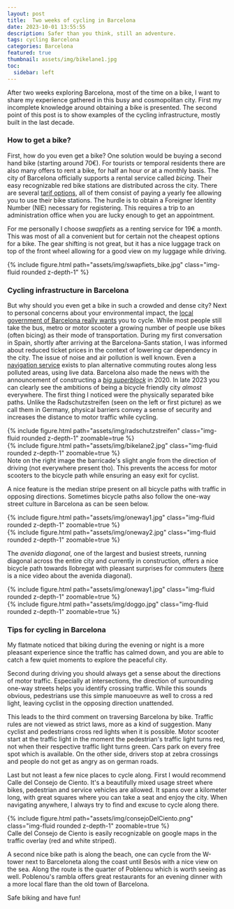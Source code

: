 ```yaml
---
layout: post
title:  Two weeks of cycling in Barcelona
date: 2023-10-01 13:55:55
description: Safer than you think, still an adventure.
tags: cycling Barcelona
categories: Barcelona
featured: true
thumbnail: assets/img/bikelane1.jpg
toc:
  sidebar: left
---
```


After two weeks exploring Barcelona, most of the time on a bike, I want to share my experience gathered in this busy and cosmopolitan city. First my incomplete knowledge around obtaining a bike is presented. The second point of this post is to show examples of the cycling infrastructure, mostly built in the last decade.


### How to get a bike?

First, how do you even get a bike? 
One solution would be buying a second hand bike (starting around 70€).
For tourists or temporal residents there are also many offers to rent a bike, for half an hour or at a monthly basis.
The city of Barcelona officially supports a rental service called *bicing*. Their easy recognizable red bike stations are distributed across the city.
There are several [tarif options](https://www.bicing.barcelona/es/tarifas), all of them consist of paying a yearly fee allowing you to use their bike stations.
The hurdle is to obtain a Foreigner Identity Number (NIE) necessary for registering.
This requires a trip to an administration office when you are lucky enough to get an appointment.


For me personally I choose _swapfiets_ as a renting service for 19€ a month. 
This was most of all a convenient but for certain not the cheapest options for a bike. 
The gear shifting is not great, but it has a nice luggage track on top of the front wheel allowing for a good view on my luggage while driving.


{% include figure.html path="assets/img/swapfiets_bike.jpg" class="img-fluid rounded z-depth-1" %}



### Cycling infrastructure in Barcelona

But why should you even get a bike in such a crowded and dense city?
Next to personal concerns about your environmental impact, the [local government of Barcelona really wants](http://canvidhabits.amb.cat/ca/contaminacio/#1473764844025-9dec8fe2-1808) you to cycle. 
While most people still take the bus, metro or motor scooter a growing number of people use bikes (often bicing) as their mode of transportation.
During my first conversation in Spain, shortly after arriving at the Barcelona-Sants station, I was informed about reduced ticket prices in the context of lowering car dependency in the city.
The issue of noise and air pollution is well known. 
Even a [navigation service](https://airemetropolita.amb.cat/) exists to plan alternative commuting routes along less polluted areas, using live data.
Barcelona also made the news with the announcement of constructing a [*big superblock*](https://www.barcelona.cat/infobarcelona/en/tema/urban-planning-and-infrastructures/turning-barcelona-into-a-big-superblock_1005852.html) in 2020.
In late 2023 you can clearly see the ambitions of being a bicycle friendly city *almost* everywhere.
The first thing I noticed were the physically separated bike paths.
Unlike the Radschutzstreifen (seen on the left or first picture) as we call them in Germany, physical barriers convey a sense of security and increases the distance to motor traffic while cycling. 
<div class="row mt-3">
    <div class="col-sm mt-3 mt-md-0">
        {% include figure.html path="assets/img/radschutzstreifen" class="img-fluid rounded z-depth-1" zoomable=true %}
    </div>
    <div class="col-sm mt-3 mt-md-0">
        {% include figure.html path="assets/img/bikelane2.jpg" class="img-fluid rounded z-depth-1" zoomable=true %}
    </div>
</div>
<div class="caption">
  Note on the right image the barricade's slight angle from the direction of driving (not everywhere present tho). This prevents the access for motor scooters to the bicycle path while ensuring an easy exit for cyclist.
</div>

A nice feature is the median stripe present on all bicycle paths with traffic in opposing directions.
Sometimes bicycle paths also follow the one-way street culture in Barcelona as can be seen below.
<div class="row mt-3">
    <div class="col-sm mt-3 mt-md-0">
        {% include figure.html path="assets/img/oneway1.jpg" class="img-fluid rounded z-depth-1" zoomable=true %}
    </div>
    <div class="col-sm mt-3 mt-md-0">
        {% include figure.html path="assets/img/oneway2.jpg" class="img-fluid rounded z-depth-1" zoomable=true %}
    </div>
</div>

The *avenida diagonal*, one of the largest and busiest streets, running diagonal across the entire city and currently in construction, offers a nice bicycle path towards llobregat with pleasant surprises for commuters ([here](https://www.youtube.com/watch?v=z-blkJxyA60&t=1s) is a nice video about the avenida diagonal).



<div class="row mt-3">
    <div class="col-sm mt-3 mt-md-0">
        {% include figure.html path="assets/img/oneway1.jpg" class="img-fluid rounded z-depth-1" zoomable=true %}
    </div>
    <div class="col-sm mt-3 mt-md-0">
        {% include figure.html path="assets/img/doggo.jpg" class="img-fluid rounded z-depth-1" zoomable=true %}
    </div>
</div>

### Tips for cycling in Barcelona

My flatmate noticed that biking during the evening or night is a more pleasant experience since the traffic has calmed down, and you are able to catch a few quiet moments to explore the peaceful city.

Second during driving you should always get a sense about the directions of motor traffic. Especially at intersections, the direction of surrounding one-way streets helps you identify crossing traffic. While this sounds obvious, pedestrians use this simple manuoeuvre as well to cross a red light, leaving cyclist in the opposing direction unattended. 

This leads to the third comment on traversing Barcelona by bike.
Traffic rules are not viewed as strict laws, more as a kind of suggestion.
Many cyclist and pedestrians cross red lights when it is possible. Motor scooter start at the traffic light in the moment the pedestrian's traffic light turns red, not when their respective traffic light turns green. Cars park on every free spot which is available. On the other side, drivers stop at zebra crossings and people do not get as angry as on german roads.

Last but not least a few nice places to cycle along.
First I would recommend Calle del Consejo de Ciento.
It's a beautifully mixed usage street where bikes, pedestrian and service vehicles are allowed.
It spans over a kilometer long, with great squares where you can take a seat and enjoy the city.
When navigating anywhere, I always try to find and excuse to cycle along there.

<div class="row mt-3">
    <div class="col-sm mt-3 mt-md-0">
        {% include figure.html path="assets/img/consejoDelCiento.png" class="img-fluid rounded z-depth-1" zoomable=true %}
    </div>
</div>
<div class="caption">
  Calle del Consejo de Ciento is easily recognizable on google maps in the traffic overlay (red and white striped). 
</div>


A second nice bike path is along the beach, one can cycle from the W-tower next to Barceloneta along the coast until Besòs with a nice view on the sea. Along the route is the quarter of Poblenou which is worth seeing as well. Poblenou's rambla offers great restaurants for an evening dinner with a more local flare than the old town of Barcelona.

Safe biking and have fun!